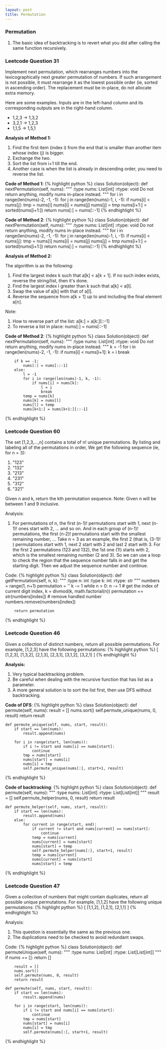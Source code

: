 ```yaml
---
layout: post
title: Permutation
---
```


### Permutation

1. The basic idea of backtracking is to revert what you did after calling the same function recursively.


### Leetcode Question 31

Implement next permutation, which rearranges numbers into the lexicographically next greater permutation of numbers. If such arrangement is not possible, it must rearrange it as the lowest possible order (ie, sorted in ascending order). The replacement must be in-place, do not allocate extra memory.

Here are some examples. Inputs are in the left-hand column and its corresponding outputs are in the right-hand column.

* 1,2,3 → 1,3,2
* 3,2,1 → 1,2,3
* 1,1,5 → 1,5,1

**Analysis of Method 1:**

1. Find the first item (index i) from the end that is smaller than another item whose index (j) is bigger. 
2. Exchange the two.
3. Sort the list from i+1 till the end.
4. Another case is when the list is already in descending order, you need to reverse the list.

**Code of Method 1**:
{% highlight python %}
class Solution(object):
    def nextPermutation(self, nums):
        """
        :type nums: List[int]
        :rtype: void Do not return anything, modify nums in-place instead.
        """
        for i in range(len(nums)-2, -1, -1):
            for j in range(len(nums)-1, i, -1):
                if nums[i] < nums[j]:
                    tmp = nums[i]
                    nums[i] = nums[j]
                    nums[j] = tmp
                    nums[i+1:] = sorted(nums[i+1:])
                    return
        nums[:] = nums[::-1]
{% endhighlight %}

**Code of Method 2**:
{% highlight python %}
class Solution(object):
    def nextPermutation(self, nums):
        """
        :type nums: List[int]
        :rtype: void Do not return anything, modify nums in-place instead.
        """
        for i in range(len(nums)-2, -1, -1):
            for j in range(len(nums)-1, i, -1):
                if nums[i] < nums[j]:
                    tmp = nums[i]
                    nums[i] = nums[j]
                    nums[j] = tmp
                    nums[i+1:] = sorted(nums[i+1:])
                    return
        nums[:] = nums[::-1]
{% endhighlight %}

**Analysis of Method 2:**

The algorithm is as the following:

1. Find the largest index k such that a[k] < a[k + 1]. If no such index exists, reverse the string/list, then it's done.
2. Find the largest index l greater than k such that a[k] < a[l].
3. Swap the value of a[k] with that of a[l].
4. Reverse the sequence from a[k + 1] up to and including the final element a[n].

Note:

1. How to reverse part of the list: a[k:] = a[k:][::-1]
2. To reverse a list in place: nums[:] = nums[::-1]

**Code of Method 2**:
{% highlight python %}
class Solution(object):
    def nextPermutation(self, nums):
        """
        :type nums: List[int]
        :rtype: void Do not return anything, modify nums in-place instead.
        """
        k = -1
        for i in range(len(nums)-2, -1, -1):
            if nums[i] < nums[i+1]:
                k = i
                break
        
        if k == -1:
            nums[:] = nums[::-1]
        else:
            l = -1
            for i in range(len(nums)-1, k, -1):
                if nums[i] > nums[k]:
                    l = i
                    break
            temp = nums[k]
            nums[k] = nums[l]
            nums[l] = temp
            nums[k+1:] = nums[k+1:][::-1]
{% endhighlight %}


### Leetcode Question 60
The set [1,2,3,…,n] contains a total of n! unique permutations. By listing and labeling all of the permutations in order, We get the following sequence (ie, for n = 3):

1. "123"
2. "132"
3. "213"
4. "231"
5. "312"
6. "321"

Given n and k, return the kth permutation sequence. Note: Given n will be between 1 and 9 inclusive.

Analysis:

1. For permutations of n, the first (n-1)! permutations start with 1, next (n-1)! ones start with 2, ... and so on. And in each group of (n-1)! permutations, the first (n-2)! permutations start with the smallest remaining number, ... Take n = 3 as an example, the first 2 (that is, (3-1)! ) permutations start with 1, next 2 start with 2 and last 2 start with 3. For the first 2 permutations (123 and 132), the 1st one (1!) starts with 2, which is the smallest remaining number (2 and 3). So we can use a loop to check the region that the sequence number falls in and get the starting digit. Then we adjust the sequence number and continue.

Code:
{% highlight python %}
class Solution(object):
    def getPermutation(self, n, k):
        """
        :type n: int
        :type k: int
        :rtype: str
        """
        numbers = range(1, n+1)
        permutation = ''
        k -= 1
        while n > 0:
            n -= 1
            # get the index of current digit
            index, k = divmod(k, math.factorial(n))
            permutation += str(numbers[index])
            # remove handled number
            numbers.remove(numbers[index])

        return permutation
{% endhighlight %}


### Leetcode Question 46

Given a collection of distinct numbers, return all possible permutations. For example, [1,2,3] have the following permutations:
{% highlight python %}
[
  [1,2,3],
  [1,3,2],
  [2,1,3],
  [2,3,1],
  [3,1,2],
  [3,2,1]
]
{% endhighlight %}

**Analysis:**

1. Very typical backtracking problem.
2. Be careful when dealing with the recursive function that has list as a parameter.
3. A more general solution is to sort the list first, then use DFS without backtracking.

**Code of DFS**:
{% highlight python %}
class Solution(object):
    def permute(self, nums):
        result = []
        nums.sort()
        self.permute_unique(nums, 0, result)
        return result
    
    def permute_unique(self, nums, start, result):
        if start == len(nums):
            result.append(nums)
        
        for i in range(start, len(nums)):
            if i != start and nums[i] == nums[start]:
                continue
            tmp = nums[start]
            nums[start] = nums[i]
            nums[i] = tmp
            self.permute_unique(nums[:], start+1, result)
{% endhighlight %}

**Code of backtracking**:
{% highlight python %}
class Solution(object):
    def permute(self, nums):
        """
        :type nums: List[int]
        :rtype: List[List[int]]
        """
        result = []
        self.permute_helper(nums, 0, result)
        return result
    
    def permute_helper(self, nums, start, result):
        if start == len(nums):
            result.append(nums)
        else:
            for current in range(start, end):
                if current != start and nums[current] == nums[start]:
                    continue
                temp = nums[current]
                nums[current] = nums[start]
                nums[start] = temp
                self.permute_helper(nums[:], start+1, result)
                temp = nums[current]
                nums[current] = nums[start]
                nums[start] = temp
{% endhighlight %}


### Leetcode Question 47

Given a collection of numbers that might contain duplicates, return all possible unique permutations. For example, [1,1,2] have the following unique permutations:
{% highlight python %}
[
  [1,1,2],
  [1,2,1],
  [2,1,1]
]
{% endhighlight %}

Analysis:

1. This question is essentially the same as the previous one. 
2. The duplications need to be checked to avoid redundant swaps.

Code:
{% highlight python %}
class Solution(object):
    def permuteUnique(self, nums):
        """
        :type nums: List[int]
        :rtype: List[List[int]]
        """
        if nums == []:
            return []
        
        result = []
        nums.sort()
        self.permute(nums, 0, result)
        return result
    
    def permute(self, nums, start, result):
        if start == len(nums):
            result.append(nums)
        
        for i in range(start, len(nums)):
            if i != start and nums[i] == nums[start]:
                continue
            tmp = nums[start]
            nums[start] = nums[i]
            nums[i] = tmp
            self.permute(nums[:], start+1, result)
{% endhighlight %}